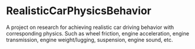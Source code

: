 # RealisticCarPhysicsBehavior
A project on research for achieving realistic car driving behavior with corresponding physics. Such as wheel friction, engine acceleration, engine transmission, engine weight/lugging, suspension, engine sound, etc.
